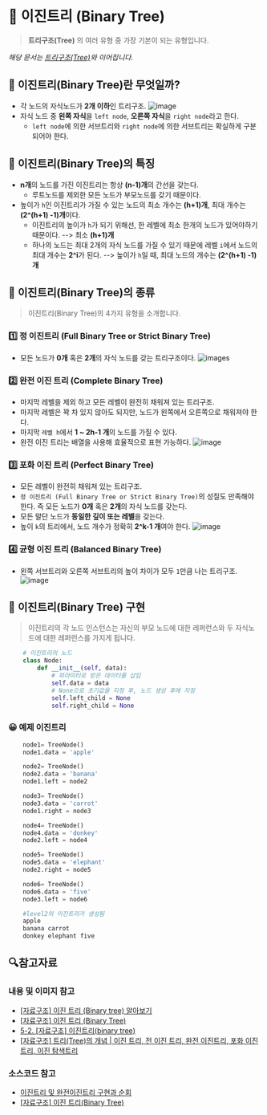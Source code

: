 # 🎄 이진트리 (Binary Tree)

> **트리구조(Tree)** 의 여러 유형 중 가장 기본이 되는 유형입니다.

_해당 문서는 [트리구조(Tree)](https://github.com/Jun99uu/TIL/blob/master/CS/data-structure/Tree.md)와 이어집니다._

## 🌴 이진트리(Binary Tree)란 무엇일까?

- 각 노드의 자식노드가 **2개 이하**인 트리구조.
  ![image](https://img1.daumcdn.net/thumb/R1280x0/?scode=mtistory2&fname=https%3A%2F%2Fblog.kakaocdn.net%2Fdn%2FblbjFV%2Fbtq1K3P9Y8v%2FH393OwoRI9lX8N3wrz9OO1%2Fimg.png)
- 자식 노드 중 **왼쪽 자식**을 `left node`, **오른쪽 자식**을 `right node`라고 한다.
  - `left node`에 의한 서브트리와 `right node`에 의한 서브트리는 확실하게 구분되어야 한다.

## 🌴 이진트리(Binary Tree)의 특징

- **n개**의 노드를 가진 이진트리는 항상 **(n-1)개**의 간선을 갖는다.
  - 루트노드를 제외한 모든 노드가 부모노드를 갖기 때문이다.
- 높이가 `h`인 이진트리가 가질 수 있는 노드의 최소 개수는 **(h+1)개**, 최대 개수는 **(2^(h+1) -1)개**이다.
  - 이진트리의 높이가 `h`가 되기 위해선, 한 레벨에 최소 한개의 노드가 있어야하기 때문이다. --> 최소 **(h+1)개**
  - 하나의 노드는 최대 2개의 자식 노드를 가질 수 있기 때문에 레벨 `i`에서 노드의 최대 개수는 **2^i**가 된다. --> 높이가 `h`일 때, 최대 노드의 개수는 **(2^(h+1) -1)개**

## 🌴 이진트리(Binary Tree)의 종류

> 이진트리(Binary Tree)의 4가지 유형을 소개합니다.

### 1️⃣ 정 이진트리 (Full Binary Tree or Strict Binary Tree)

- 모든 노드가 **0개** 혹은 **2개**의 자식 노드를 갖는 트리구조이다.
  ![images](https://img1.daumcdn.net/thumb/R1280x0/?scode=mtistory2&fname=https%3A%2F%2Fblog.kakaocdn.net%2Fdn%2FdSwyWw%2Fbtq9KmfrOlf%2F37ctrWKZKRSQJEZA7C9UMK%2Fimg.png)

### 2️⃣ 완전 이진 트리 (Complete Binary Tree)

- 마지막 레벨을 제외 하고 모든 레벨이 완전히 채워져 있는 트리구조.
- 마지막 레벨은 꽉 차 있지 않아도 되지만, 노드가 왼쪽에서 오른쪽으로 채워져야 한다.
- 마지막 `레벨 h`에서 **1 ~ 2h-1 개**의 노드를 가질 수 있다.
- 완전 이진 트리는 배열을 사용해 효율적으로 표현 가능하다.
  ![image](https://img1.daumcdn.net/thumb/R1280x0/?scode=mtistory2&fname=https%3A%2F%2Fblog.kakaocdn.net%2Fdn%2Fb7BofG%2Fbtq9Eilu1J5%2F0HNO2KiWkBxTvERSJGHla0%2Fimg.png)

### 3️⃣ 포화 이진 트리 (Perfect Binary Tree)

- 모든 레벨이 완전히 채워져 있는 트리구조.
- `정 이진트리 (Full Binary Tree or Strict Binary Tree)`의 성질도 만족해야 한다. 즉 모든 노드가 **0개** 혹은 **2개**의 자식 노드를 갖는다.
- 모든 말단 노드가 **동일한 깊이 또는 레벨**을 갖는다.
- 높이 `k`의 트리에서, 노드 개수가 정확히 **2^k-1 개**여야 한다.
  ![image](https://img1.daumcdn.net/thumb/R1280x0/?scode=mtistory2&fname=https%3A%2F%2Fblog.kakaocdn.net%2Fdn%2FdfWC2R%2Fbtq9LqomTS7%2Frt4Io0pCfqBCckCs92CNz0%2Fimg.png)

### 4️⃣ 균형 이진 트리 (Balanced Binary Tree)

- 왼쪽 서브트리와 오른쪽 서브트리의 높이 차이가 모두 `1`만큼 나는 트리구조.
  ![image](https://img1.daumcdn.net/thumb/R1280x0/?scode=mtistory2&fname=https%3A%2F%2Fblog.kakaocdn.net%2Fdn%2FcBpW7h%2Fbtq2E9oilQv%2F5r8K5dfuj56DKKniJh7tRk%2Fimg.png)

## 🌴 이진트리(Binary Tree) 구현

> 이진트리의 각 노드 인스턴스는 자신의 부모 노드에 대한 레퍼런스와 두 자식노드에 대한 레퍼런스를 가지게 됩니다.

```python
    # 이진트리의 노드
    class Node:
        def __init__(self, data):
            # 파라미터로 받은 데이터를 삽입
            self.data = data
            # None으로 초기값을 지정 후, 노드 생성 후에 지정
            self.left_child = None
            self.right_child = None
```

### 😀 예제 이진트리

```python
    node1= TreeNode()
    node1.data = 'apple'

    node2= TreeNode()
    node2.data = 'banana'
    node1.left = node2

    node3= TreeNode()
    node3.data = 'carrot'
    node1.right = node3

    node4= TreeNode()
    node4.data = 'donkey'
    node2.left = node4

    node5= TreeNode()
    node5.data = 'elephant'
    node2.right = node5

    node6= TreeNode()
    node6.data = 'five'
    node3.left = node6
```

```python
    #level2의 이진트리가 생성됨
    apple
    banana carrot
    donkey elephant five
```

## 🔍참고자료

### 내용 및 이미지 참고

- [[자료구조] 이진 트리 (Binary tree) 알아보기](https://yoongrammer.tistory.com/69)
- [[자료구조] 이진 트리 (Binary Tree)](https://skytitan.tistory.com/97)
- [5-2. [자료구조] 이진트리(binary tree)](https://kingpodo.tistory.com/27)
- [[자료구조] 트리(Tree)의 개념 | 이진 트리, 전 이진 트리, 완전 이진트리, 포화 이진 트리, 이진 탐색트리](https://code-lab1.tistory.com/8)

### 소스코드 참고

- [이진트리 및 완전이진트리 구현과 순회](https://seongonion.tistory.com/41)
- [[자료구조] 이진 트리(Binary Tree)](https://velog.io/@cha-suyeon/%EC%9E%90%EB%A3%8C%EA%B5%AC%EC%A1%B0-%EC%9D%B4%EC%A7%84-%ED%8A%B8%EB%A6%ACBinary-Tree)
